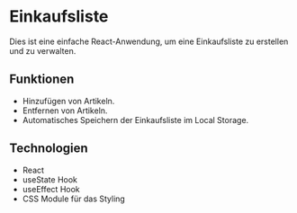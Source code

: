 # Einkaufsliste

Dies ist eine einfache React-Anwendung, um eine Einkaufsliste zu erstellen und zu verwalten.

## Funktionen

- Hinzufügen von Artikeln.
- Entfernen von Artikeln.
- Automatisches Speichern der Einkaufsliste im Local Storage.

## Technologien

- React
- useState Hook
- useEffect Hook
- CSS Module für das Styling
